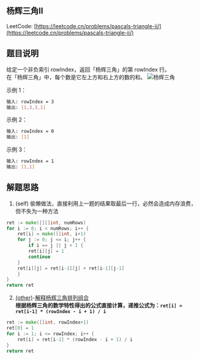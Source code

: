 ## 杨辉三角II

LeetCode: [https://leetcode.cn/problems/pascals-triangle-ii/](https://leetcode.cn/problems/pascals-triangle-ii/)

## 题目说明

给定一个非负索引 rowIndex，返回「杨辉三角」的第 rowIndex 行。  
在「杨辉三角」中，每个数是它左上方和右上方的数的和。
![杨辉三角](https://upload.wikimedia.org/wikipedia/commons/0/0d/PascalTriangleAnimated2.gif)

示例 1：
```bash
输入: rowIndex = 3
输出: [1,3,3,1]
```
示例 2：
```bash
输入: rowIndex = 0
输出: [1]
```
示例 3：
```bash
输入: rowIndex = 1
输出: [1,1]
```
## 解题思路

1. (self) 偷懒做法，直接利用上一题的结果取最后一行，必然会造成内存浪费，但不失为一种方法

```go
ret := make([][]int, numRows)
for i := 0; i < numRows; i++ {
    ret[i] = make([]int, i+1)
    for j := 0; j <= i; j++ {
        if i == j || j < 1 {
        ret[i][j] = 1
        continue
    }
    ret[i][j] = ret[i-1][j] + ret[i-1][j-1]
    }
}
return ret
```

2. [(other)](https://books.halfrost.com/leetcode/ChapterFour/0100~0199/0119.Pascals-Triangle-II/)-[解释杨辉三角排列组合](https://zhuanlan.zhihu.com/p/257895125)  
  **根据杨辉三角的数学特性得出的公式直接计算，递推公式为：`ret[i] = ret[i-1] * (rowIndex - i + 1) / i`**

```go
ret := make([]int, rowIndex+1)
ret[0] = 1
for i := 1; i <= rowIndex; i++ {
    ret[i] = ret[i-1] * (rowIndex - i + 1) / i
}
return ret
```